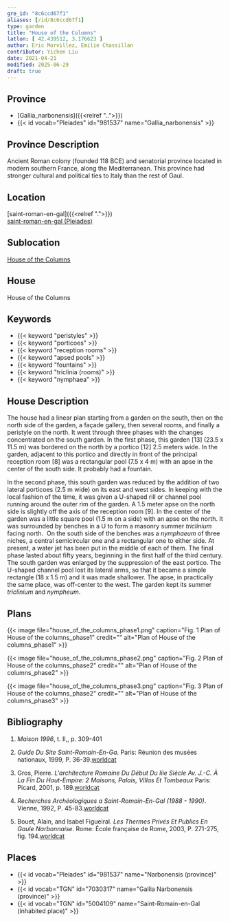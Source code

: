 ```yaml
---
gre_id: "8c6ccd67f1"
aliases: [/id/8c6ccd67f1]
type: garden
title: "House of the Columns"
latlon: [ 42.439512, 3.176623 ]
author: Eric Morvillez, Emilie Chassillan
contributor: Yichen Liu
date: 2021-04-21
modified: 2025-06-29
draft: true
---
```


## Province

- [Gallia_narbonensis]({{<relref "..">}})
- {{< id vocab="Pleiades" id="981537" name="Gallia_narbonensis" >}}

## Province Description

Ancient Roman colony (founded 118 BCE) and senatorial province located in modern southern France, along the Mediterranean. This province had stronger cultural and political ties to Italy than the rest of Gaul.

## Location

[saint-roman-en-gal]({{<relref ".">}}) \
[saint-roman-en-gal (Pleiades)](#)

## Sublocation

[House of the Columns](#)

## House

House of the Columns

## Keywords

- {{< keyword "peristyles" >}}
- {{< keyword "porticoes" >}}
- {{< keyword "reception rooms" >}}
- {{< keyword "apsed pools" >}}
- {{< keyword "fountains" >}}
- {{< keyword "triclinia (rooms)" >}}
- {{< keyword "nymphaea" >}}

## House Description

The house  had a linear plan starting from a garden on the south, then on the north side of the garden, a façade gallery, then several rooms, and finally a peristyle on the north. It went through three phases with the changes concentrated on the south garden. In the first phase, this garden [13] (23.5 x 11.5 m) was bordered on the north by a portico [12] 2.5 meters wide. In the garden, adjacent to this portico and directly in front of the principal reception room [8] was a rectangular pool (7.5 x 4 m) with an apse in the center of the south side. It probably had a fountain.

In the second phase, this south  garden was reduced by the addition of two lateral porticoes (2.5 m wide) on its east and west sides. In keeping with the local fashion of the time, it was given a U-shaped rill or channel pool running around the outer rim of the garden. A 1.5 meter apse on the north side is slightly off the axis of the reception room [9]. In the center of the garden was a little square pool (1.5 m on a side) with an apse on the north. It was surrounded by benches in a U to form a masonry summer *triclinium* facing north.  On the south side of the benches was a *nymphaeum* of three niches, a central semicircular one and a rectangular one to either side. At present, a water jet has been put in the middle of each of them.
The final phase lasted about fifty years, beginning in the first half of the third century. The south garden was enlarged by the suppression of the east portico. The U-shaped channel pool lost its lateral arms, so that it became a simple rectangle (18 x 1.5 m) and it was made shallower. The apse, in practically the same place, was off-center to the west. The garden kept its summer *triclinium* and *nympheum*.


<!-- ## Maps -->

## Plans

{{< image file="house_of_the_columns_phase1.png" caption="Fig. 1 Plan of House of the columns_phase1" credit="" alt="Plan of House of the columns_phase1" >}}

{{< image file="house_of_the_columns_phase2.png" caption="Fig. 2 Plan of House of the columns_phase2" credit="" alt="Plan of House of the columns_phase2" >}}

{{< image file="house_of_the_columns_phase3.png" caption="Fig. 3 Plan of House of the columns_phase2" credit="" alt="Plan of House of the columns_phase3" >}}

<!-- ## Dates -->

## Bibliography

1. *Maison 1996*, t. II,, p. 309-401

2. *Guide Du Site Saint-Romain-En-Ga*. Paris: Réunion des musées nationaux, 1999, P. 36-39.[worldcat](https://search.worldcat.org/title/43416334)

3. Gros, Pierre. *L'architecture Romaine Du Début Du Iiie Siècle Av. J.-C. À La Fin Du Haut-Empire: 2 Maisons, Palais, Villas Et Tombeaux* Paris: Picard, 2001, p. 189.[worldcat](https://search.worldcat.org/title/1169743067)

4. *Recherches Archéologiques a Saint-Romain-En-Gal (1988 - 1990)*. Vienne, 1992, P. 45-83.[worldcat](https://search.worldcat.org/title/1068996218)

5. Bouet, Alain, and Isabel Figueiral. *Les Thermes Privés Et Publics En Gaule Narbonnaise*. Rome: École française de Rome, 2003, P. 271-275, fig. 194.[worldcat](hhttps://search.worldcat.org/title/43416334)

## Places

- {{< id vocab="Pleiades" id="981537" name="Narbonensis (province)" >}}
- {{< id vocab="TGN" id="7030317" name="Gallia Narbonensis (province)" >}}
- {{< id vocab="TGN" id="5004109" name="Saint-Romain-en-Gal (inhabited place)" >}}
